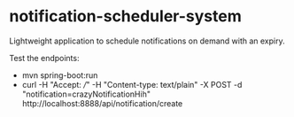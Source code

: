 # notification-scheduler-system
Lightweight application to schedule notifications on demand with an expiry.


Test the endpoints:




- mvn spring-boot:run
- curl -H "Accept: */*" -H "Content-type: text/plain" -X POST -d "notification=crazyNotificationHih" http://localhost:8888/api/notification/create